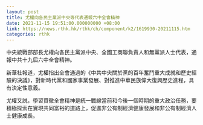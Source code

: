 ```yaml
---
layout: post
title: 尤權向各民主黨派中央等代表通報六中全會精神
date: 2021-11-15 19:51:00.000000000 +08:00
link: https://news.rthk.hk/rthk/ch/component/k2/1619930-20211115.htm
categories: rthk
---
```


中央統戰部部長尤權向各民主黨派中央、全國工商聯負責人和無黨派人士代表，通報中共十九屆六中全會精神。

新華社報道，尤權指出全會通過的《中共中央關於黨的百年奮鬥重大成就和歷史經驗的決議》，對新時代黨和國家事業發展、對推進中華民族偉大復興歷史進程，具有決定性意義。

尤權又説，學習貫徹全會精神是統一戰線當前和今後一個時期的重大政治任務，要積極探索在實現共同富裕的道路上，促進非公有制經濟健康發展和非公有制經濟人士健康成長。
